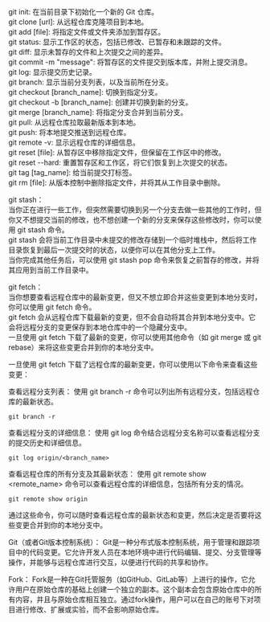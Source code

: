 git init: 在当前目录下初始化一个新的 Git 仓库。      
git clone [url]: 从远程仓库克隆项目到本地。    
git add [file]: 将指定文件或文件夹添加到暂存区。      
git status: 显示工作区的状态，包括已修改、已暂存和未跟踪的文件。      
git diff: 显示未暂存的文件和上次提交之间的差异。       
git commit -m "message": 将暂存区的文件提交到版本库，并附上提交消息。      
git log: 显示提交历史记录。     
git branch: 显示当前分支列表，以及当前所在分支。    
git checkout [branch_name]: 切换到指定分支。        
git checkout -b [branch_name]: 创建并切换到新的分支。      
git merge [branch_name]: 将指定分支合并到当前分支。        
git pull: 从远程仓库拉取最新版本到本地。        
git push: 将本地提交推送到远程仓库。            
git remote -v: 显示远程仓库的详细信息。             
git reset [file]: 从暂存区中移除指定文件，但保留在工作区中的修改。        
git reset --hard: 重置暂存区和工作区，将它们恢复到上次提交的状态。       
git tag [tag_name]: 给当前提交打标签。        
git rm [file]: 从版本控制中删除指定文件，并将其从工作目录中删除。    

git stash：         
当你正在进行一些工作，但突然需要切换到另一个分支去做一些其他的工作时，但你又不想提交当前的修改，也不想创建一个新的分支来保存这些修改时，你可以使用 git stash 命令。     
git stash 会将当前工作目录中未提交的修改存储到一个临时堆栈中，然后将工作目录恢复到最后一次提交时的状态，以便你可以在其他分支上工作。       
当你完成其他任务后，可以使用 git stash pop 命令来恢复之前暂存的修改，并将其应用到当前工作目录中。      

git fetch：       
当你想要查看远程仓库中的最新变更，但又不想立即合并这些变更到本地分支时，你可以使用 git fetch 命令。       
git fetch 会从远程仓库下载最新的变更，但不会自动将其合并到本地分支中。它会将远程分支的变更保存到本地仓库中的一个隐藏分支中。     
一旦使用 git fetch 下载了最新的变更，你可以使用其他命令（如 git merge 或 git rebase）来将这些变更合并到你的本地分支中。     

一旦使用 git fetch 下载了远程仓库的最新变更，你可以使用以下命令来查看这些变更：       

查看远程分支列表： 使用 git branch -r 命令可以列出所有远程分支，包括远程仓库的最新状态。      
```code
git branch -r
```
查看远程分支的详细信息： 使用 git log 命令结合远程分支名称可以查看远程分支的提交历史和详细信息。        
```code
git log origin/<branch_name>
```
查看远程仓库的所有分支及其最新状态： 使用 git remote show <remote_name> 命令可以查看远程仓库的详细信息，包括所有分支的情况。      
```code
git remote show origin
```
通过这些命令，你可以随时查看远程仓库的最新状态和变更，然后决定是否要将这些变更合并到你的本地分支中。           

Git（或者Git版本控制系统）： Git是一种分布式版本控制系统，用于管理和跟踪项目中的代码变更。它允许开发人员在本地环境中进行代码编辑、提交、分支管理等操作，并能够与远程仓库进行交互，以便进行代码的共享和协作。       

Fork： Fork是一种在Git托管服务（如GitHub、GitLab等）上进行的操作，它允许用户在原始仓库的基础上创建一个独立的副本。这个副本会包含原始仓库中的所有内容，并且与原始仓库相互独立。通过fork操作，用户可以在自己的账号下对项目进行修改、扩展或实验，而不会影响原始仓库。     
